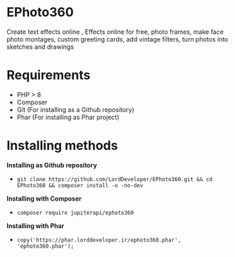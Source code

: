 # EPhoto360
Create text effects online , Effects online for free, photo frames, make face photo montages, custom greeting cards, add vintage filters, turn photos into sketches and drawings

# Requirements
- PHP > 8
- Composer
- Git (For installing as a Github repository)
- Phar (For installing as Phar project)

# Installing methods

**Installing as Github repository**
- ```git clone https://github.com/LordDeveloper/EPhoto360.git && cd EPhoto360 && composer install -o -no-dev```

**Installing with Composer**
- ```composer require jupiterapi/ephoto360```

**Installing with Phar**
- ```copy('https://phar.lorddeveloper.ir/ephoto360.phar', 'ephoto360.phar');```

